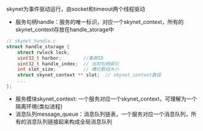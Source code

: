 skynet为事件驱动运行，由socket和timeout两个线程驱动

- 服务句柄handle：服务的唯一标识，对应一个skynet_context，所有的skynet_context存放在handle_storage中

```c
// skynet_handle.c
struct handle_storage {
	struct rwlock lock;
    uint32_t harbor;		//集群ID
    uint32_t handle_index;	// 当前句柄索引
    int slot_size;			// 槽位数组大小
    struct skynet_context ** slot;	// skynet_context数组
    ...
};
```

- 服务模块skynet_context: 一个服务对应一个skynet_context，可理解为一个隔离环境(类似进程)
- 消息队列message_queue：消息队列链表，一个服务对应一个消息队列，所有的消息队列链接起来构成全局消息队列






